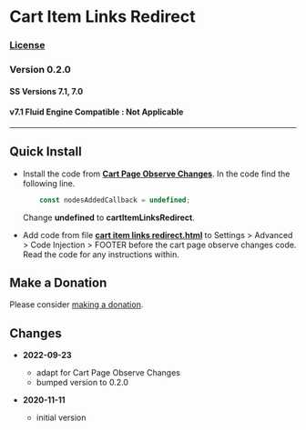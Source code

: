 # Cart Item Links Redirect

### [License][99]

### Version 0.2.0

#### SS Versions 7.1, 7.0

#### v7.1 Fluid Engine Compatible : Not Applicable

---

## Quick Install

* Install the code from **[Cart Page Observe Changes][1]**. In the code find the
  following line.
  
  ```javascript
      const nodesAddedCallback = undefined;
  ```
  
  Change **undefined** to **cartItemLinksRedirect**.
  
* Add code from file **[cart item links redirect.html][2]** to Settings >
  Advanced > Code Injection > FOOTER before the cart page observe changes code.
  Read the code for any instructions within.

## Make a Donation

Please consider [making a donation][3].

## Changes

* **2022-09-23**

  * adapt for Cart Page Observe Changes
  * bumped version to 0.2.0
  
* **2020-11-11**

  * initial version

[1]: https://github.com/tomsWebConsulting/twcsl/tree/main/Cart%20Page%20Observe%20Changes#cart-page-observe-changes
[2]: cart%20item%20links%20redirect.html#L1
[3]: https://github.com/tomsWebConsulting/twcsl#make-a-donation
[99]: https://github.com/tomsWebConsulting/twcsl/blob/main/LICENSE.txt#L1
